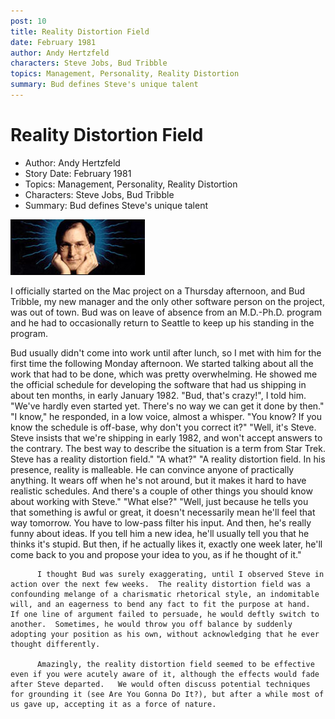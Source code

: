 ```yaml
---
post: 10
title: Reality Distortion Field
date: February 1981
author: Andy Hertzfeld
characters: Steve Jobs, Bud Tribble
topics: Management, Personality, Reality Distortion
summary: Bud defines Steve's unique talent
---
```


# Reality Distortion Field
* Author: Andy Hertzfeld
* Story Date: February 1981
* Topics: Management, Personality, Reality Distortion
* Characters: Steve Jobs, Bud Tribble
* Summary: Bud defines Steve's unique talent

![](images/Macintosh/reality_distortion.jpg) 

    
I officially started on the Mac project on a Thursday afternoon, and Bud Tribble, my new manager and the only other software person on the project, was out of town.  Bud was on leave of absence from an M.D.-Ph.D. program and he had to occasionally return to Seattle to keep up his standing in the program.

Bud usually didn't come into work until after lunch, so I met with him for the first time the following Monday afternoon.  We started talking about all the work that had to be done, which was pretty overwhelming.  He showed me the official schedule for developing the software that had us shipping in about ten months, in early January 1982.
"Bud, that's crazy!", I told him.  "We've hardly even started yet.   There's no way we can get it done by then."
"I know," he responded, in a low voice, almost a whisper.
"You know?  If you know the schedule is off-base, why don't you correct it?"
"Well, it's Steve. Steve insists that we're shipping in early 1982, and won't accept answers to the contrary.  The best way to describe the situation is a term from Star Trek.  Steve has a reality distortion field."
"A what?"
"A reality distortion field.  In his presence, reality is malleable.  He can convince anyone of practically anything.  It wears off when he's not around, but it makes it hard to have realistic schedules.   And there's a couple of other things you should know about working with Steve."
"What else?"
"Well, just because he tells you that something is awful or great, it doesn't necessarily mean he'll feel that way tomorrow.  You have to low-pass filter his input.  And then, he's really funny about ideas.  If you tell him a new idea, he'll usually tell you that he thinks it's stupid.  But then, if he actually likes it, exactly one week later, he'll come back to you and propose your idea to you, as if he thought of it."

          I thought Bud was surely exaggerating, until I observed Steve in action over the next few weeks.  The reality distortion field was a confounding melange of a charismatic rhetorical style, an indomitable will, and an eagerness to bend any fact to fit the purpose at hand.  If one line of argument failed to persuade, he would deftly switch to another.  Sometimes, he would throw you off balance by suddenly adopting your position as his own, without acknowledging that he ever thought differently.

          Amazingly, the reality distortion field seemed to be effective even if you were acutely aware of it, although the effects would fade after Steve departed.   We would often discuss potential techniques for grounding it (see Are You Gonna Do It?), but after a while most of us gave up, accepting it as a force of nature.

